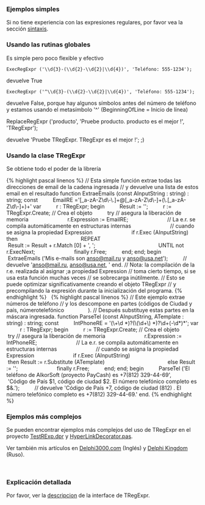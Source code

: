 ### Ejemplos simples

Si no tiene experiencia con las expresiones regulares, por favor vea la
sección [sintaxis](regular_expressions.html).

### Usando las rutinas globales

Es simple pero poco flexible y efectivo

    ExecRegExpr ('\\d{3}-(\\d{2}-\\d{2}|\\d{4})', 'Teléfono: 555-1234');

devuelve True

    ExecRegExpr ('^\\d{3}-(\\d{2}-\\d{2}|\\d{4})', 'Teléfono: 555-1234');

devuelve False, porque hay algunos símbolos antes del número de teléfono
y estamos usando el metasímbolo '^' (BeginningOfLine = Inicio de línea)

ReplaceRegExpr ('producto', 'Pruebe producto. producto es el mejor !',
'TRegExpr');

devuelve 'Pruebe TRegExpr. TRegExpr es el mejor !'; ;)

### Usando la clase TRegExpr

Se obtiene todo el poder de la librería

{% highlight pascal linenos %}
// Esta simple función extrae todas las direcciones de email de la cadena ingresada
// y devuelve una lista de estos email en el resultado
function ExtraeEmails (const AInputString : string) : string;
const
         EmailRE ='\[\_a-zA-Z\\d\\-\\.\]+@\[\_a-zA-Z\\d\\-\]+(\\.\[\_a-zA-Z\\d\\-\]+)+'
var
         r : TRegExpr;
begin
         Result := '';
         r := TRegExpr.Create; // Crea el objeto
         try // asegura la liberación de memoria
                         r.Expression := EmailRE;
                         // La e.r. se compila automáticamente en estructuras internas
                         // cuando se asigna la propiedad Expression
                         if r.Exec (AInputString) then
                                         REPEAT
                                                         Result := Result + r.Match \[0\] + ', ';
                                         UNTIL not r.ExecNext;
                         finally r.Free;
         end;
end;
begin
         ExtraeEmails ('Mis e-mails son anso@mail.ru y anso@usa.net');
         // devuelve 'anso@mail.ru, anso@usa.net, '
end.
// Nota: la compilación de la r.e. realizada al asignar ;a propiedad Expression
// toma cierto tiempo, si se usa esta función muchas veces
// se sobrecarga inútilmente.
// Esto se puede optimizar significativamente creando el objeto TRegExpr
// y precompilando la expresión durante la inicialización del programa.
{% endhighlight %}
 
{% highlight pascal linenos %}
// Este ejemplo extrae números de teléfono
// y los descompone en partes (códigos de Ciudad y país, númerotelefónico                ).
// Después substituye estas partes en la máscara ingresada.
function ParseTel (const AInputString, ATemplate : string) : string;
const
         IntPhoneRE = '(\\+\\d \*)?(\\(\\d+\\) \*)?\\d+(-\\d\*)\*';
var
         r : TRegExpr;
begin
         r := TRegExpr.Create; // Crea el objeto
         try // asegura la liberación de memoria
                         r.Expression := IntPhoneRE;
                         // La e.r. se compila automáticamente en estructuras internas
                         // cuando se asigna la propiedad Expression
                         if r.Exec (AInputString)
                                         then Result := r.Substitute (ATemplate)
                                         else Result := '';
                         finally r.Free;
         end;
end;
begin
         ParseTel ('El teléfono de AlkorSoft (proyecto PayCash) es +7(812) 329-44-69',
         'Código de País $1, código de ciudad $2. El número telefónico completo es $&.');
         // devuelve 'Código de País +7, código de ciudad (812) . El número telefónico completo es +7(812) 329-44-69.'
end.
{% endhighlight %}


### Ejemplos más complejos

Se pueden encontrar ejemplos más complejos del uso de TRegExpr en el
proyecto [TestRExp.dpr](#tregexpr_testrexp.html) y
[HyperLinkDecorator.pas](#hyperlinksdecorator.html).

Ver también mis artículos en
[Delphi3000.com](%60http://www.delphi3000.com/member.asp?ID=1300',%60',1,%60')
(Inglés) y [Delphi
Kingdom](%60http://delphi.vitpc.com/mastering/strings_birds_eye_view.htm',%60',1,%60')
(Ruso).

 

### Explicación detallada

Por favor, ver la [descripcion](tregexpr.html) de la
interface de TRegExpr.
